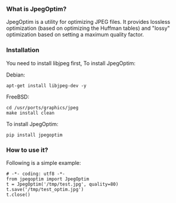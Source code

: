 ### What is JpegOptim?

JpegOptim is a utility for optimizing JPEG files.
It provides lossless optimization (based on optimizing the Huffman tables) and "lossy" optimization based on setting a maximum quality factor.

### Installation

You need to install libjpeg first, To install JpegOptim:

Debian:

    apt-get install libjpeg-dev -y

FreeBSD:

    cd /usr/ports/graphics/jpeg
    make install clean

To install JpegOptim:

    pip install jpegoptim

### How to use it?

Following is a simple example:

    # -*- coding: utf8 -*-
    from jpegoptim import JpegOptim
    t = JpegOptim('/tmp/test.jpg', quality=80)
    t.save('/tmp/test_optim.jpg')
    t.close()
